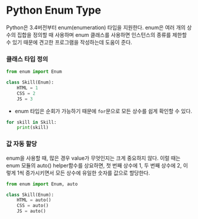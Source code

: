 # Python Enum Type

Python은 3.4버전부터 enum(enumeration) 타입을 지원한다. enum은 여러 개의 상수의 집합을 정의할 때 사용하며 enum 클래스를 사용하면 인스턴스의 종류를 제한할 수 있기 때문에 견고한 프로그램을 작성하는데 도움이 준다.



### 클래스 타입 정의

```python
from enum import Enum

class Skill(Enum):
    HTML = 1
    CSS = 2
    JS = 3
```

- enum 타입은 순회가 가능하기 때문에 `for`문으로 모든 상수를 쉽게 확인할 수 있다.

```python
for skill in Skill:
    print(skill)
```



### 값 자동 할당

enum을 사용할 때, 많은 경우 value가 무엇인지는 크게 중요하지 않다. 이럴 때는 enum 모듈의 auto() helper함수를 상요하면, 첫 번째 상수에 1, 두 번째 상수에 2, 이렇게 1씩 증가시키면서 모든 상수에 유일한 숫자를 값으로 할당한다.

```python
from enum import Enum, auto

class Skill(Enum):
    HTML = auto()
    CSS = auto()
    JS = auto()
```



